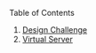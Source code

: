 Table of Contents
<br>
<ol>
 <li> <a href="https://github.com/DesignsMP/Lab_Reports/tree/master/Subnetting/Design%20Challenge">Design Challenge</a></li>
 <li> <a href="https://github.com/DesignsMP/Lab_Reports/tree/master/Virtual%20Server">Virtual Server</a></li>
</ol>
